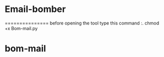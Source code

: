 # Email-bomber
===============
before opening the tool type this command :. chmod +x Bom-mail.py

# bom-mail
